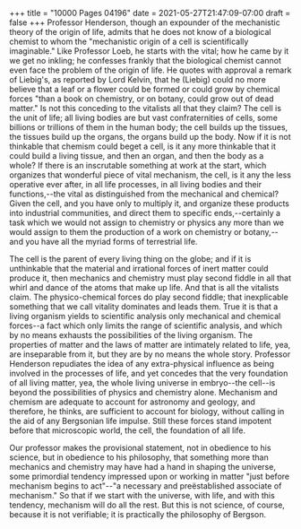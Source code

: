 +++
title = "10000 Pages 04196"
date = 2021-05-27T21:47:09-07:00
draft = false
+++
Professor Henderson, though an expounder of the mechanistic theory of the origin of life, admits that he does not know of a biological chemist to whom the "mechanistic origin of a cell is scientifically imaginable." Like Professor Loeb, he starts with the vital; how he came by it we get no inkling; he confesses frankly that the biological chemist cannot even face the problem of the origin of life. He quotes with approval a remark of Liebig's, as reported by Lord Kelvin, that he (Liebig) could no more believe that a leaf or a flower could be formed or could grow by chemical forces "than a book on chemistry, or on botany, could grow out of dead matter." Is not this conceding to the vitalists all that they claim? The cell is the unit of life; all living bodies are but vast confraternities of cells, some billions or trillions of them in the human body; the cell builds up the tissues, the tissues build up the organs, the organs build up the body. Now if it is not thinkable that chemism could beget a cell, is it any more thinkable that it could build a living tissue, and then an organ, and then the body as a whole? If there is an inscrutable something at work at the start, which organizes that wonderful piece of vital mechanism, the cell, is it any the less operative ever after, in all life processes, in all living bodies and their functions,--the vital as distinguished from the mechanical and chemical? Given the cell, and you have only to multiply it, and organize these products into industrial communities, and direct them to specific ends,--certainly a task which we would not assign to chemistry or physics any more than we would assign to them the production of a work on chemistry or botany,--and you have all the myriad forms of terrestrial life.

The cell is the parent of every living thing on the globe; and if it is unthinkable that the material and irrational forces of inert matter could produce it, then mechanics and chemistry must play second fiddle in all that whirl and dance of the atoms that make up life. And that is all the vitalists claim. The physico-chemical forces do play second fiddle; that inexplicable something that we call vitality dominates and leads them. True it is that a living organism yields to scientific analysis only mechanical and chemical forces--a fact which only limits the range of scientific analysis, and which by no means exhausts the possibilities of the living organism. The properties of matter and the laws of matter are intimately related to life, yea, are inseparable from it, but they are by no means the whole story. Professor Henderson repudiates the idea of any extra-physical influence as being involved in the processes of life, and yet concedes that the very foundation of all living matter, yea, the whole living universe in embryo--the cell--is beyond the possibilities of physics and chemistry alone. Mechanism and chemism are adequate to account for astronomy and geology, and therefore, he thinks, are sufficient to account for biology, without calling in the aid of any Bergsonian life impulse. Still these forces stand impotent before that microscopic world, the cell, the foundation of all life.

Our professor makes the provisional statement, not in obedience to his science, but in obedience to his philosophy, that something more than mechanics and chemistry may have had a hand in shaping the universe, some primordial tendency impressed upon or working in matter "just before mechanism begins to act"--"a necessary and preëstablished associate of mechanism." So that if we start with the universe, with life, and with this tendency, mechanism will do all the rest. But this is not science, of course, because it is not verifiable; it is practically the philosophy of Bergson.
